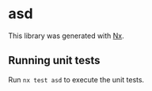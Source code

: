 # asd

This library was generated with [Nx](https://nx.dev).

## Running unit tests

Run `nx test asd` to execute the unit tests.

